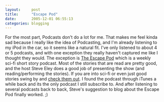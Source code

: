 ```yaml
---
layout:     post
title:      "Escape Pod"
date:       2005-12-01 06:55:13
categories: blogging
---
```

For the most part, Podcasts don't do a lot for me. That makes me feel kinda sad because I really like the idea of Podcasting, and I'm already listening to my iPod in the car, so it seems like a natural fit. I've only listened to about 4 or 5 podcasts, and with one exception they really haven't captured me like I thought they would. The exception is [The Escape Pod](http://escapepod.org/) which is a weekly sci-fi short story podcast. Most of the stories that are read are pretty good, and the host Steve Eley does a good job of presenting the show (and reading/performing the stories). If you are into sci-fi or even just good stories swing by and [check them out](http://escapepod.org/). I found the podcast through iTunes a while back and its the only podcast I still subscribe to. And after listening to several podcasts back to back, Steve's suggestion to blog about the Escape Pod finally worked. ;)
